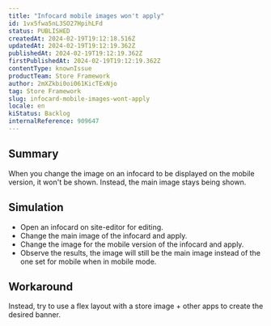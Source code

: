 ```yaml
---
title: "Infocard mobile images won't apply"
id: 1vx5fwa5nL3SO27HpihLFd
status: PUBLISHED
createdAt: 2024-02-19T19:12:18.516Z
updatedAt: 2024-02-19T19:12:19.362Z
publishedAt: 2024-02-19T19:12:19.362Z
firstPublishedAt: 2024-02-19T19:12:19.362Z
contentType: knownIssue
productTeam: Store Framework
author: 2mXZkbi0oi061KicTExNjo
tag: Store Framework
slug: infocard-mobile-images-wont-apply
locale: en
kiStatus: Backlog
internalReference: 909647
---
```


## Summary


When you change the image on an infocard to be displayed on the mobile version, it won't be shown. Instead, the main image stays being shown.


##

## Simulation



- Open an infocard on site-editor for editing.
- Change the main image of the infocard and apply.
- Change the image for the mobile version of the infocard and apply.
- Observe the results, the image will still be the main image instead of the one set for mobile when in mobile mode.


##

## Workaround


Instead, try to use a flex layout with a store image + other apps to create the desired banner.





